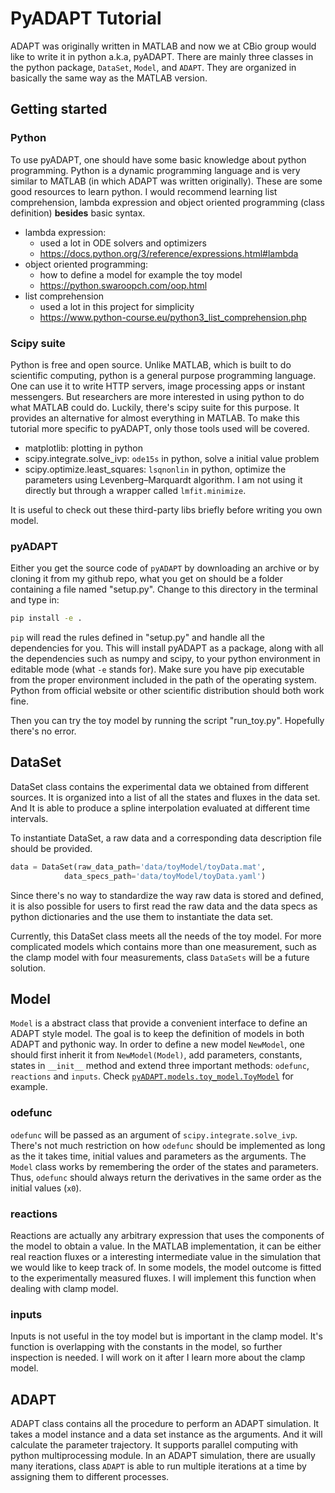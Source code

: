 # PyADAPT Tutorial

ADAPT was originally written in MATLAB and now we at CBio group would like to write it in python a.k.a, pyADAPT. There are mainly three classes in the python package, `DataSet`, `Model`, and `ADAPT`. They are organized in basically the same way as the MATLAB version.

## Getting started

### Python

To use pyADAPT, one should have some basic knowledge about python programming. Python is a dynamic programming language and is very similar to MATLAB (in which ADAPT was written originally). These are some good resources to learn python. I would recommend learning list comprehension, lambda expression and object oriented programming (class definition) **besides** basic syntax.

- lambda expression:
  - used a lot in ODE solvers and optimizers
  - <https://docs.python.org/3/reference/expressions.html#lambda>
- object oriented programming:
  - how to define a model for example the toy model
  - <https://python.swaroopch.com/oop.html>
- list comprehension
  - used a lot in this project for simplicity
  - <https://www.python-course.eu/python3_list_comprehension.php>

### Scipy suite

Python is free and open source. Unlike MATLAB, which is built to do scientific computing, python is a general purpose programming language. One can use it to write HTTP servers, image processing apps or instant messengers. But researchers are more interested in using python to do what MATLAB could do. Luckily, there's scipy suite for this purpose. It provides an alternative for almost everything in MATLAB. To make this tutorial more specific to pyADAPT, only those tools used will be covered.

- matplotlib: plotting in python
- scipy.integrate.solve_ivp: `ode15s` in python, solve a initial value problem
- scipy.optimize.least_squares: `lsqnonlin` in python, optimize the parameters using Levenberg–Marquardt algorithm. I am not using it directly but through a wrapper called `lmfit.minimize`.

It is useful to check out these third-party libs briefly before writing you own model.

### pyADAPT

Either you get the source code of `pyADAPT` by downloading an archive or by cloning it from my github repo, what you get on should be a folder containing a file named "setup.py". Change to this directory in the terminal and type in:

```bash
pip install -e .
```

`pip` will read the rules defined in "setup.py" and handle all the dependencies for you. This will install pyADAPT as a package, along with all the dependencies such as numpy and scipy, to your python environment in editable mode (what `-e` stands for). Make sure you have pip executable from the proper environment included in the path of the operating system. Python from official website or other scientific distribution should both work fine.

Then you can try the toy model by running the script "run_toy.py". Hopefully there's no error.

## DataSet

DataSet class contains the experimental data we obtained from different sources. It is organized into a list of all the states and fluxes in the data set. And It is able to produce a spline interpolation evaluated at different time intervals.

To instantiate DataSet, a raw data and a corresponding data description file should be provided.

```python
data = DataSet(raw_data_path='data/toyModel/toyData.mat',
            data_specs_path='data/toyModel/toyData.yaml')
```

Since there's no way to standardize the way raw data is stored and defined, it is also possible for users to first read the raw data and the data specs as python dictionaries and the use them to instantiate the data set.

Currently, this DataSet class meets all the needs of the toy model. For more complicated models which contains more than one measurement, such as the clamp model with four measurements, class `DataSets` will be a future solution.

## Model

`Model` is a abstract class that provide a convenient interface to define an ADAPT style model. The goal is to keep the definition of models in both ADAPT and pythonic way. In order to define a new model `NewModel`, one should first inherit it from `NewModel(Model)`, add parameters, constants, states in `__init__` method and extend three important methods: `odefunc`, `reactions` and `inputs`. Check [`pyADAPT.models.toy_model.ToyModel`](../pyADAPT/models/toy_model.py) for example.

### odefunc

`odefunc` will be passed as an argument of `scipy.integrate.solve_ivp`. There's not much restriction on how `odefunc` should be implemented as long as the it takes time, initial values and parameters as the arguments. The `Model` class works by remembering the order of the states and parameters. Thus, `odefunc` should always return the derivatives in the same order as the initial values (`x0`).

### reactions

Reactions are actually any arbitrary expression that uses the components of the model to obtain a value. In the MATLAB implementation, it can be either real reaction fluxes or a interesting intermediate value in the simulation that we would like to keep track of. In some models, the model outcome is fitted to the experimentally measured fluxes. I will implement this function when dealing with clamp model.

### inputs

Inputs is not useful in the toy model but is important in the clamp model. It's function is overlapping with the constants in the model, so further inspection is needed. I will work on it after I learn more about the clamp model.

## ADAPT

ADAPT class contains all the procedure to perform an ADAPT simulation. It takes a model instance and a data set instance as the arguments. And it will calculate the parameter trajectory. It supports parallel computing with python multiprocessing module. In an ADAPT simulation, there are usually many iterations, class `ADAPT` is able to run multiple iterations at a time by assigning them to different processes.
